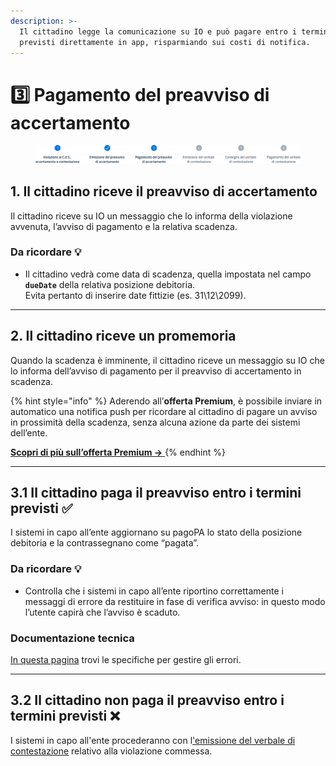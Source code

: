 ```yaml
---
description: >-
  Il cittadino legge la comunicazione su IO e può pagare entro i termini
  previsti direttamente in app, risparmiando sui costi di notifica.
---
```


# 3️⃣ Pagamento del preavviso di accertamento

<figure><img src="../.gitbook/assets/image (20).png" alt="Sezione 3 di 6: Pagamento del preavviso di accertamento"><figcaption></figcaption></figure>

## 1. Il cittadino riceve il preavviso di accertamento

Il cittadino riceve su IO un messaggio che lo informa della violazione avvenuta, l’avviso di pagamento e la relativa scadenza.

### Da ricordare 💡&#x20;

* Il cittadino vedrà come data di scadenza, quella impostata nel campo **`dueDate`** della relativa posizione debitoria. \
  Evita pertanto di inserire date fittizie (es. 31\12\2099).

***

## 2. Il cittadino riceve un promemoria

Quando la scadenza è imminente, il cittadino riceve un messaggio su IO che lo informa dell’avviso di pagamento per il preavviso di accertamento in scadenza.

{% hint style="info" %}
Aderendo all’**offerta Premium**, è possibile inviare in automatico una notifica push per ricordare al cittadino di pagare un avviso in prossimità della scadenza, senza alcuna azione da parte dei sistemi dell’ente.

[**Scopri di più sull’offerta Premium →** ](https://docs.pagopa.it/manuale-servizi/che-cosa-puo-fare-un-servizio-su-io/inviare-messaggi#funzionalita-premium)
{% endhint %}

***

## **3.1 Il cittadino paga il preavviso entro i termini previsti ✅**

I sistemi in capo all’ente aggiornano su pagoPA lo stato della posizione debitoria e la contrassegnano come “pagata”.

### Da ricordare 💡&#x20;

* Controlla che i sistemi in capo all’ente riportino correttamente i messaggi di errore da restituire in fase di verifica avviso: in questo modo l’utente capirà che l’avviso è scaduto.

### Documentazione tecnica&#x20;

[In questa pagina](https://docs.pagopa.it/gestionedeglierrori/faultcode-e-faultstring/domino-ec) trovi le specifiche per gestire gli errori.&#x20;

***

## **3.2 Il cittadino non paga il preavviso entro i termini previsti ❌**

I sistemi in capo all'ente procederanno con l['emissione del verbale di contestazione](emissione-del-verbale-di-contestazione.md) relativo alla violazione commessa.
